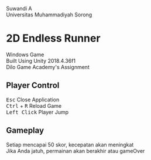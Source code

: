 Suwandi A <br>
Universitas Muhammadiyah Sorong

# 2D Endless Runner
Windows Game <br>
Built Using Unity 2018.4.36f1 <br>
Dilo Game Academy's Assignment

## Player Control
<kbd>Esc</kbd> Close Application <br>
<kbd>Ctrl</kbd> + <kbd>R</kbd> Reload Game <br>
<kbd>Left Click</kbd> Player Jump <br>

## Gameplay
Setiap mencapai 50 skor, kecepatan akan meningkat <br>
Jika Anda jatuh, permainan akan berakhir atau gameOver


